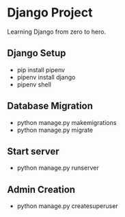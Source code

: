 # Django Project
Learning Django from zero to hero.

## Django Setup
+ pip install pipenv
+ pipenv install django
+ pipenv shell

## Database Migration
+ python manage.py makemigrations
+ python manage.py migrate

## Start server
+ python manage.py runserver

## Admin Creation
+ python manage.py createsuperuser
